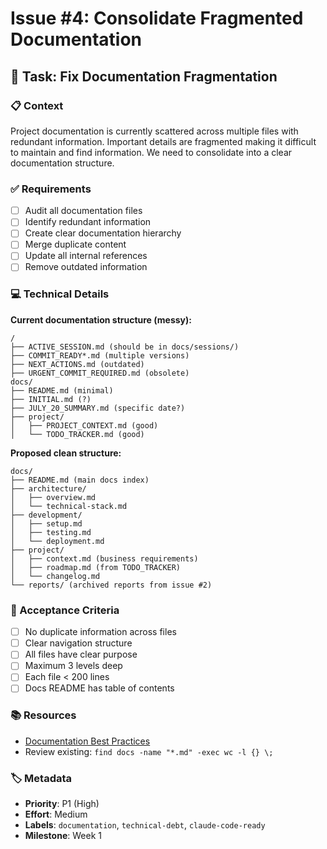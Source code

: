 # Issue #4: Consolidate Fragmented Documentation

## 🎯 Task: Fix Documentation Fragmentation

### 📋 Context
Project documentation is currently scattered across multiple files with redundant information. Important details are fragmented making it difficult to maintain and find information. We need to consolidate into a clear documentation structure.

### ✅ Requirements
- [ ] Audit all documentation files
- [ ] Identify redundant information
- [ ] Create clear documentation hierarchy
- [ ] Merge duplicate content
- [ ] Update all internal references
- [ ] Remove outdated information

### 💻 Technical Details
**Current documentation structure (messy):**
```
/
├── ACTIVE_SESSION.md (should be in docs/sessions/)
├── COMMIT_READY*.md (multiple versions)
├── NEXT_ACTIONS.md (outdated)
├── URGENT_COMMIT_REQUIRED.md (obsolete)
docs/
├── README.md (minimal)
├── INITIAL.md (?)
├── JULY_20_SUMMARY.md (specific date?)
├── project/
│   ├── PROJECT_CONTEXT.md (good)
│   └── TODO_TRACKER.md (good)
```

**Proposed clean structure:**
```
docs/
├── README.md (main docs index)
├── architecture/
│   ├── overview.md
│   └── technical-stack.md
├── development/
│   ├── setup.md
│   ├── testing.md
│   └── deployment.md
├── project/
│   ├── context.md (business requirements)
│   ├── roadmap.md (from TODO_TRACKER)
│   └── changelog.md
└── reports/ (archived reports from issue #2)
```

### 🏁 Acceptance Criteria
- [ ] No duplicate information across files
- [ ] Clear navigation structure
- [ ] All files have clear purpose
- [ ] Maximum 3 levels deep
- [ ] Each file < 200 lines
- [ ] Docs README has table of contents

### 📚 Resources
- [Documentation Best Practices](https://www.writethedocs.org/guide/docs-as-code/)
- Review existing: `find docs -name "*.md" -exec wc -l {} \;`

### 🏷️ Metadata
- **Priority**: P1 (High)
- **Effort**: Medium
- **Labels**: `documentation`, `technical-debt`, `claude-code-ready`
- **Milestone**: Week 1